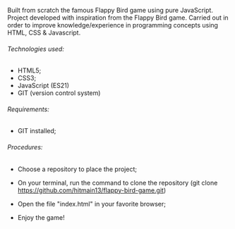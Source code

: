 Built from scratch the famous Flappy Bird game using pure JavaScript. 
Project developed with inspiration from the Flappy Bird game. 
Carried out in order to improve knowledge/experience in programming concepts using HTML, CSS & Javascript.

###### Technologies used:
 - HTML5;
 - CSS3;
 - JavaScript (ES21)
 - GIT (version control system)
 
 ###### Requirements:

- GIT installed;

###### Procedures:

- Choose a repository to place the project;

- On your terminal, run the command to clone the repository (git clone https://github.com/hitmain13/flappy-bird-game.git)

- Open the file "index.html" in your favorite browser;

- Enjoy the game!
